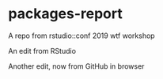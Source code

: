 # packages-report
A repo from rstudio::conf 2019 wtf workshop

An edit from RStudio

Another edit, now from GitHub in browser
